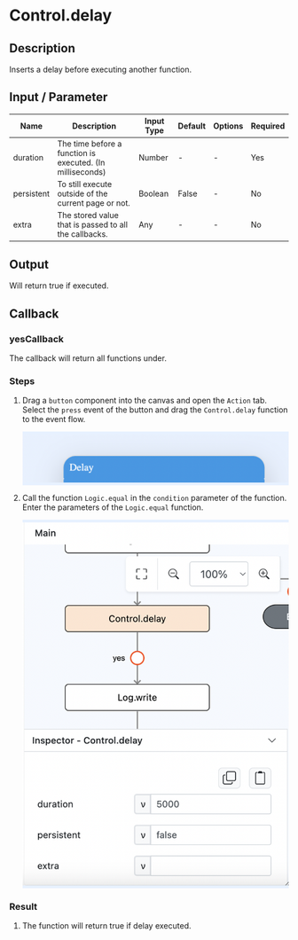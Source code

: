 # Control.delay

## Description

Inserts a delay before executing another function.

## Input / Parameter

| Name | Description | Input Type | Default | Options | Required |
| ------ | ------ | ------ | ------ | ------ | ------ |
| duration | The time before a function is executed. (In milliseconds)  | Number | - | - | Yes |
| persistent | To still execute outside of the current page or not.  | Boolean | False | - | No |
| extra | The stored value that is passed to all the callbacks. | Any | - | - | No |

## Output

Will return true if executed.

## Callback

### yesCallback

The callback will return all functions under.

### Steps

1. Drag a `button` component into the canvas and open the `Action` tab. Select the `press` event of the button and drag the `Control.delay` function to the event flow.

    <div style="display:flex; align-items:center; justify-content:center; background-color: #E7F1FF;">
        <img src="./delay-step-1.png"
        style="width: 100%; padding: 5px;"/>
    </div>
2. Call the function `Logic.equal` in the `condition` parameter of the function. Enter the parameters of the `Logic.equal` function.

    <div style="display:flex; align-items:center; justify-content:center; background-color: #E7F1FF;">
        <img src="./delay-step-2.png"
        style="width: 100%; padding: 5px;"/>
    </div>

### Result
1. The function will return true if delay executed.
